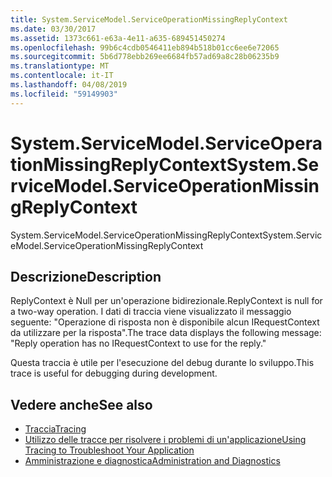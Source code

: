 ```yaml
---
title: System.ServiceModel.ServiceOperationMissingReplyContext
ms.date: 03/30/2017
ms.assetid: 1373c661-e63a-4e11-a635-689451450274
ms.openlocfilehash: 99b6c4cdb0546411eb894b518b01cc6ee6e72065
ms.sourcegitcommit: 5b6d778ebb269ee6684fb57ad69a8c28b06235b9
ms.translationtype: MT
ms.contentlocale: it-IT
ms.lasthandoff: 04/08/2019
ms.locfileid: "59149903"
---
```

# <a name="systemservicemodelserviceoperationmissingreplycontext"></a><span data-ttu-id="b265f-102">System.ServiceModel.ServiceOperationMissingReplyContext</span><span class="sxs-lookup"><span data-stu-id="b265f-102">System.ServiceModel.ServiceOperationMissingReplyContext</span></span>
<span data-ttu-id="b265f-103">System.ServiceModel.ServiceOperationMissingReplyContext</span><span class="sxs-lookup"><span data-stu-id="b265f-103">System.ServiceModel.ServiceOperationMissingReplyContext</span></span>  
  
## <a name="description"></a><span data-ttu-id="b265f-104">Descrizione</span><span class="sxs-lookup"><span data-stu-id="b265f-104">Description</span></span>  
 <span data-ttu-id="b265f-105">ReplyContext è Null per un'operazione bidirezionale.</span><span class="sxs-lookup"><span data-stu-id="b265f-105">ReplyContext is null for a two-way operation.</span></span> <span data-ttu-id="b265f-106">I dati di traccia viene visualizzato il messaggio seguente: "Operazione di risposta non è disponibile alcun IRequestContext da utilizzare per la risposta".</span><span class="sxs-lookup"><span data-stu-id="b265f-106">The trace data displays the following message: "Reply operation has no IRequestContext to use for the reply."</span></span>  
  
 <span data-ttu-id="b265f-107">Questa traccia è utile per l'esecuzione del debug durante lo sviluppo.</span><span class="sxs-lookup"><span data-stu-id="b265f-107">This trace is useful for debugging during development.</span></span>  
  
## <a name="see-also"></a><span data-ttu-id="b265f-108">Vedere anche</span><span class="sxs-lookup"><span data-stu-id="b265f-108">See also</span></span>

- [<span data-ttu-id="b265f-109">Traccia</span><span class="sxs-lookup"><span data-stu-id="b265f-109">Tracing</span></span>](../../../../../docs/framework/wcf/diagnostics/tracing/index.md)
- [<span data-ttu-id="b265f-110">Utilizzo delle tracce per risolvere i problemi di un'applicazione</span><span class="sxs-lookup"><span data-stu-id="b265f-110">Using Tracing to Troubleshoot Your Application</span></span>](../../../../../docs/framework/wcf/diagnostics/tracing/using-tracing-to-troubleshoot-your-application.md)
- [<span data-ttu-id="b265f-111">Amministrazione e diagnostica</span><span class="sxs-lookup"><span data-stu-id="b265f-111">Administration and Diagnostics</span></span>](../../../../../docs/framework/wcf/diagnostics/index.md)
